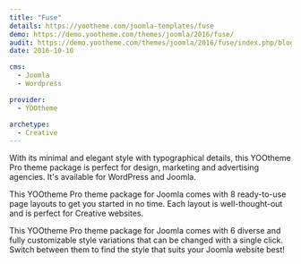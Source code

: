```yaml
---
title: "Fuse"
details: https://yootheme.com/joomla-templates/fuse
demo: https://demo.yootheme.com/themes/joomla/2016/fuse/
audit: https://demo.yootheme.com/themes/joomla/2016/fuse/index.php/blog
date: 2016-10-10

cms: 
  - Joomla
  - Wordpress

provider:
  - YOOtheme

archetype:
  - Creative
---
```


With its minimal and elegant style with typographical details, this YOOtheme Pro theme package is perfect for design, marketing and advertising agencies. It's available for WordPress and Joomla.

This YOOtheme Pro theme package for Joomla comes with 8 ready-to-use page layouts to get you started in no time. Each layout is well-thought-out and is perfect for Creative websites.

This YOOtheme Pro theme package for Joomla comes with 6 diverse and fully customizable style variations that can be changed with a single click. Switch between them to find the style that suits your Joomla website best!
